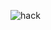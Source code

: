 
![hack](https://user-images.githubusercontent.com/48326355/118822552-e5ed2180-b8d5-11eb-8e3f-44d1057336d2.jpg)

